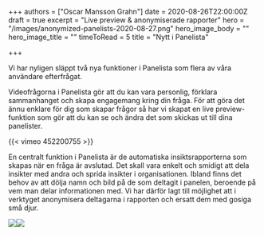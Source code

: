 +++
authors = ["Oscar Mansson Grahn"]
date = 2020-08-26T22:00:00Z
draft = true
excerpt = "Live preview & anonymiserade rapporter"
hero = "/images/anonymized-panelists-2020-08-27.png"
hero_image_body = ""
hero_image_title = ""
timeToRead = 5
title = "Nytt i Panelista"

+++

Vi har nyligen släppt två nya funktioner i Panelista som flera av våra användare efterfrågat.

Videofrågorna i Panelista gör att du kan vara personlig, förklara sammanhanget och skapa engagemang kring din fråga. För att göra det ännu enklare för dig som skapar frågor så har vi skapat en live preview-funktion som gör att du kan se och ändra det som skickas ut till dina panelister.

{{< vimeo 452200755 >}}

En centralt funktion i Panelista är de automatiska insiktsrapporterna som skapas när en fråga är avslutad. Det skall vara enkelt och smidigt att dela insikter med andra och sprida insikter i organisationen. Ibland finns det behov av att dölja namn och bild på de som deltagit i panelen, beroende på vem man delar informationen med. Vi har därför lagt till möjlighet att i verktyget anonymisera deltagarna i rapporten och ersatt dem med gosiga små djur. 

![](/images/anonymized-panelists-2-2020-08-27.png)![](/images/anonymized-panelists-2020-08-27.png)